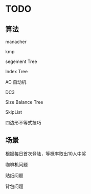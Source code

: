 # TODO

## 算法

manacher

kmp

segement Tree

Index Tree

AC 自动机

DC3

Size Balance Tree

SkipList

四边形不等式技巧

## 场景

根据每日首次登陆，等概率取出10人中奖

咖啡机问题

贴纸问题

背包问题